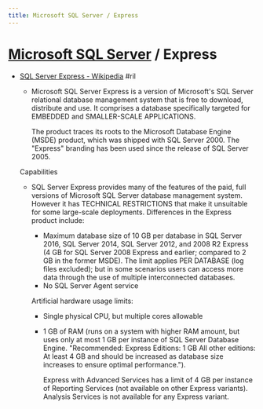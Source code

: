 ```yaml
---
title: Microsoft SQL Server / Express
---
```

# [Microsoft SQL Server](mssql.md) / Express

  - [SQL Server Express \- Wikipedia](https://en.wikipedia.org/wiki/SQL_Server_Express) #ril

      - Microsoft SQL Server Express is a version of Microsoft's SQL Server relational database management system that is free to download, distribute and use. It comprises a database specifically targeted for EMBEDDED and SMALLER-SCALE APPLICATIONS.

        The product traces its roots to the Microsoft Database Engine (MSDE) product, which was shipped with SQL Server 2000. The "Express" branding has been used since the release of SQL Server 2005.

    Capabilities

      - SQL Server Express provides many of the features of the paid, full versions of Microsoft SQL Server database management system. However it has TECHNICAL RESTRICTIONS that make it unsuitable for some large-scale deployments. Differences in the Express product include:

          - Maximum database size of 10 GB per database in SQL Server 2016, SQL Server 2014, SQL Server 2012, and 2008 R2 Express (4 GB for SQL Server 2008 Express and earlier; compared to 2 GB in the former MSDE). The limit applies PER DATABASE (log files excluded); but in some scenarios users can access more data through the use of multiple interconnected databases.
          - No SQL Server Agent service

        Artificial hardware usage limits:

          - Single physical CPU, but multiple cores allowable

          - 1 GB of RAM (runs on a system with higher RAM amount, but uses only at most 1 GB per instance of SQL Server Database Engine. "Recommended: Express Editions: 1 GB All other editions: At least 4 GB and should be increased as database size increases to ensure optimal performance.").

            Express with Advanced Services has a limit of 4 GB per instance of Reporting Services (not available on other Express variants). Analysis Services is not available for any Express variant.

